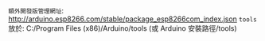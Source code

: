 `額外開發版管理網址`: http://arduino.esp8266.com/stable/package_esp8266com_index.json
`tools` 放於: C:/Program Files (x86)/Arduino/tools (或 Arduino 安裝路徑/tools)
